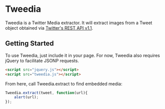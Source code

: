 Tweedia
========

Tweedia is a Twitter Media extractor.  It will extract images from a Tweet object obtained via [Twitter's REST API v1.1](https://dev.twitter.com/docs/api/1.1).

## Getting Started

To use Tweedia, just include it in your page. For now, Tweedia also requires jQuery to facilitate JSONP requests.

```html
<script src="jquery.js"></script>
<script src="tweedia.js"></script>
```

From here, call Tweedia.extract to find embedded media:

```javascript
Tweedia.extract(tweet, function(url){
	alert(url); 
});
```